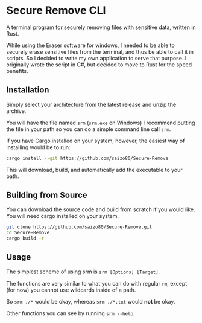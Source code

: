 # Secure Remove CLI

A terminal program for securely removing files with sensitive data, written in Rust.

While using the Eraser software for windows, I needed to be able to securely erase sensitive files
from the terminal, and thus be able to call it in scripts. So I decided to write
my own application to serve that purpose. I originally wrote the script in C#, but decided to move
to Rust for the speed benefits.

## Installation

Simply select your architecture from the latest release and unzip the archive.

You will have the file named `srm` (`srm.exe` on Windows) I recommend
putting the file in your path so you can do a simple command line call `srm`.

If you have Cargo installed on your system, however, the easiest way of installing
would be to run:

```bash
cargo install --git https://github.com/saizo80/Secure-Remove
```

This will download, build, and automatically add the executable to your path.

## Building from Source

You can download the source code and build from scratch if you would like. You will
need cargo installed on your system.

```bash
git clone https://github.com/saizo80/Secure-Remove.git
cd Secure-Remove
cargo build -r
```

## Usage

The simplest scheme of using srm is `srm [Options] [Target]`.

The functions are very similar to what you can do with regular `rm`, except (for now) you cannot use wildcards inside of a path.

So `srm ./*` would be okay, whereas `srm ./*.txt` would **not** be okay.

Other functions you can see by running `srm --help`.

